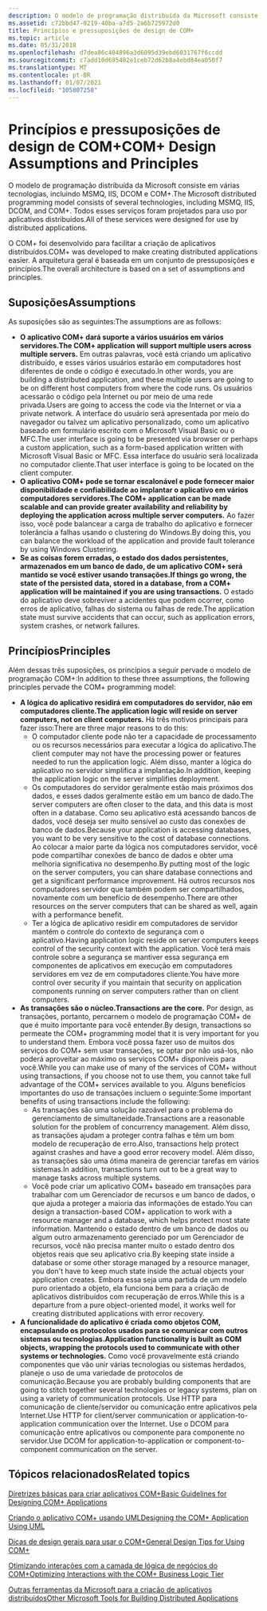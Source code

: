 ```yaml
---
description: O modelo de programação distribuída da Microsoft consiste em várias tecnologias, incluindo MSMQ, IIS, DCOM e COM+. Todos esses serviços foram projetados para uso por aplicativos distribuídos.
ms.assetid: c72bbd47-0219-40ba-a7d5-2a6b725972d0
title: Princípios e pressuposições de design de COM+
ms.topic: article
ms.date: 05/31/2018
ms.openlocfilehash: d7dea86c404896a3d6095d39ebd6031767f6ccdd
ms.sourcegitcommit: c7add10d695482e1ceb72d62b8a4ebd84ea050f7
ms.translationtype: MT
ms.contentlocale: pt-BR
ms.lasthandoff: 01/07/2021
ms.locfileid: "105807258"
---
```

# <a name="com-design-assumptions-and-principles"></a><span data-ttu-id="d92e3-104">Princípios e pressuposições de design de COM+</span><span class="sxs-lookup"><span data-stu-id="d92e3-104">COM+ Design Assumptions and Principles</span></span>

<span data-ttu-id="d92e3-105">O modelo de programação distribuída da Microsoft consiste em várias tecnologias, incluindo MSMQ, IIS, DCOM e COM+.</span><span class="sxs-lookup"><span data-stu-id="d92e3-105">The Microsoft distributed programming model consists of several technologies, including MSMQ, IIS, DCOM, and COM+.</span></span> <span data-ttu-id="d92e3-106">Todos esses serviços foram projetados para uso por aplicativos distribuídos.</span><span class="sxs-lookup"><span data-stu-id="d92e3-106">All of these services were designed for use by distributed applications.</span></span>

<span data-ttu-id="d92e3-107">O COM+ foi desenvolvido para facilitar a criação de aplicativos distribuídos.</span><span class="sxs-lookup"><span data-stu-id="d92e3-107">COM+ was developed to make creating distributed applications easier.</span></span> <span data-ttu-id="d92e3-108">A arquitetura geral é baseada em um conjunto de pressuposições e princípios.</span><span class="sxs-lookup"><span data-stu-id="d92e3-108">The overall architecture is based on a set of assumptions and principles.</span></span>

## <a name="assumptions"></a><span data-ttu-id="d92e3-109">Suposições</span><span class="sxs-lookup"><span data-stu-id="d92e3-109">Assumptions</span></span>

<span data-ttu-id="d92e3-110">As suposições são as seguintes:</span><span class="sxs-lookup"><span data-stu-id="d92e3-110">The assumptions are as follows:</span></span>

-   <span data-ttu-id="d92e3-111">**O aplicativo COM+ dará suporte a vários usuários em vários servidores.**</span><span class="sxs-lookup"><span data-stu-id="d92e3-111">**The COM+ application will support multiple users across multiple servers.**</span></span> <span data-ttu-id="d92e3-112">Em outras palavras, você está criando um aplicativo distribuído, e esses vários usuários estarão em computadores host diferentes de onde o código é executado.</span><span class="sxs-lookup"><span data-stu-id="d92e3-112">In other words, you are building a distributed application, and these multiple users are going to be on different host computers from where the code runs.</span></span> <span data-ttu-id="d92e3-113">Os usuários acessarão o código pela Internet ou por meio de uma rede privada.</span><span class="sxs-lookup"><span data-stu-id="d92e3-113">Users are going to access the code via the Internet or via a private network.</span></span> <span data-ttu-id="d92e3-114">A interface do usuário será apresentada por meio do navegador ou talvez um aplicativo personalizado, como um aplicativo baseado em formulário escrito com o Microsoft Visual Basic ou o MFC.</span><span class="sxs-lookup"><span data-stu-id="d92e3-114">The user interface is going to be presented via browser or perhaps a custom application, such as a form-based application written with Microsoft Visual Basic or MFC.</span></span> <span data-ttu-id="d92e3-115">Essa interface do usuário será localizada no computador cliente.</span><span class="sxs-lookup"><span data-stu-id="d92e3-115">That user interface is going to be located on the client computer.</span></span>
-   <span data-ttu-id="d92e3-116">**O aplicativo COM+ pode se tornar escalonável e pode fornecer maior disponibilidade e confiabilidade ao implantar o aplicativo em vários computadores servidores.**</span><span class="sxs-lookup"><span data-stu-id="d92e3-116">**The COM+ application can be made scalable and can provide greater availability and reliability by deploying the application across multiple server computers.**</span></span> <span data-ttu-id="d92e3-117">Ao fazer isso, você pode balancear a carga de trabalho do aplicativo e fornecer tolerância a falhas usando o clustering do Windows.</span><span class="sxs-lookup"><span data-stu-id="d92e3-117">By doing this, you can balance the workload of the application and provide fault tolerance by using Windows Clustering.</span></span>
-   <span data-ttu-id="d92e3-118">**Se as coisas forem erradas, o estado dos dados persistentes, armazenados em um banco de dado, de um aplicativo COM+ será mantido se você estiver usando transações.**</span><span class="sxs-lookup"><span data-stu-id="d92e3-118">**If things go wrong, the state of the persisted data, stored in a database, from a COM+ application will be maintained if you are using transactions.**</span></span> <span data-ttu-id="d92e3-119">O estado do aplicativo deve sobreviver a acidentes que podem ocorrer, como erros de aplicativo, falhas do sistema ou falhas de rede.</span><span class="sxs-lookup"><span data-stu-id="d92e3-119">The application state must survive accidents that can occur, such as application errors, system crashes, or network failures.</span></span>

## <a name="principles"></a><span data-ttu-id="d92e3-120">Princípios</span><span class="sxs-lookup"><span data-stu-id="d92e3-120">Principles</span></span>

<span data-ttu-id="d92e3-121">Além dessas três suposições, os princípios a seguir pervade o modelo de programação COM+:</span><span class="sxs-lookup"><span data-stu-id="d92e3-121">In addition to these three assumptions, the following principles pervade the COM+ programming model:</span></span>

-   <span data-ttu-id="d92e3-122">**A lógica do aplicativo residirá em computadores do servidor, não em computadores cliente.**</span><span class="sxs-lookup"><span data-stu-id="d92e3-122">**The application logic will reside on server computers, not on client computers.**</span></span> <span data-ttu-id="d92e3-123">Há três motivos principais para fazer isso:</span><span class="sxs-lookup"><span data-stu-id="d92e3-123">There are three major reasons to do this:</span></span>
    -   <span data-ttu-id="d92e3-124">O computador cliente pode não ter a capacidade de processamento ou os recursos necessários para executar a lógica do aplicativo.</span><span class="sxs-lookup"><span data-stu-id="d92e3-124">The client computer may not have the processing power or features needed to run the application logic.</span></span> <span data-ttu-id="d92e3-125">Além disso, manter a lógica do aplicativo no servidor simplifica a implantação.</span><span class="sxs-lookup"><span data-stu-id="d92e3-125">In addition, keeping the application logic on the server simplifies deployment.</span></span>
    -   <span data-ttu-id="d92e3-126">Os computadores do servidor geralmente estão mais próximos dos dados, e esses dados geralmente estão em um banco de dado.</span><span class="sxs-lookup"><span data-stu-id="d92e3-126">The server computers are often closer to the data, and this data is most often in a database.</span></span> <span data-ttu-id="d92e3-127">Como seu aplicativo está acessando bancos de dados, você deseja ser muito sensível ao custo das conexões de banco de dados.</span><span class="sxs-lookup"><span data-stu-id="d92e3-127">Because your application is accessing databases, you want to be very sensitive to the cost of database connections.</span></span> <span data-ttu-id="d92e3-128">Ao colocar a maior parte da lógica nos computadores servidor, você pode compartilhar conexões de banco de dados e obter uma melhoria significativa no desempenho.</span><span class="sxs-lookup"><span data-stu-id="d92e3-128">By putting most of the logic on the server computers, you can share database connections and get a significant performance improvement.</span></span> <span data-ttu-id="d92e3-129">Há outros recursos nos computadores servidor que também podem ser compartilhados, novamente com um benefício de desempenho.</span><span class="sxs-lookup"><span data-stu-id="d92e3-129">There are other resources on the server computers that can be shared as well, again with a performance benefit.</span></span>
    -   <span data-ttu-id="d92e3-130">Ter a lógica de aplicativo residir em computadores de servidor mantém o controle do contexto de segurança com o aplicativo.</span><span class="sxs-lookup"><span data-stu-id="d92e3-130">Having application logic reside on server computers keeps control of the security context with the application.</span></span> <span data-ttu-id="d92e3-131">Você terá mais controle sobre a segurança se mantiver essa segurança em componentes de aplicativos em execução em computadores servidores em vez de em computadores cliente.</span><span class="sxs-lookup"><span data-stu-id="d92e3-131">You have more control over security if you maintain that security on application components running on server computers rather than on client computers.</span></span>
-   <span data-ttu-id="d92e3-132">**As transações são o núcleo.**</span><span class="sxs-lookup"><span data-stu-id="d92e3-132">**Transactions are the core.**</span></span> <span data-ttu-id="d92e3-133">Por design, as transações, portanto, percarnem o modelo de programação COM+ de que é muito importante para você entender.</span><span class="sxs-lookup"><span data-stu-id="d92e3-133">By design, transactions so permeate the COM+ programming model that it is very important for you to understand them.</span></span> <span data-ttu-id="d92e3-134">Embora você possa fazer uso de muitos dos serviços do COM+ sem usar transações, se optar por não usá-los, não poderá aproveitar ao máximo os serviços COM+ disponíveis para você.</span><span class="sxs-lookup"><span data-stu-id="d92e3-134">While you can make use of many of the services of COM+ without using transactions, if you choose not to use them, you cannot take full advantage of the COM+ services available to you.</span></span> <span data-ttu-id="d92e3-135">Alguns benefícios importantes do uso de transações incluem o seguinte:</span><span class="sxs-lookup"><span data-stu-id="d92e3-135">Some important benefits of using transactions include the following:</span></span>
    -   <span data-ttu-id="d92e3-136">As transações são uma solução razoável para o problema do gerenciamento de simultaneidade.</span><span class="sxs-lookup"><span data-stu-id="d92e3-136">Transactions are a reasonable solution for the problem of concurrency management.</span></span> <span data-ttu-id="d92e3-137">Além disso, as transações ajudam a proteger contra falhas e têm um bom modelo de recuperação de erro.</span><span class="sxs-lookup"><span data-stu-id="d92e3-137">Also, transactions help protect against crashes and have a good error recovery model.</span></span> <span data-ttu-id="d92e3-138">Além disso, as transações são uma ótima maneira de gerenciar tarefas em vários sistemas.</span><span class="sxs-lookup"><span data-stu-id="d92e3-138">In addition, transactions turn out to be a great way to manage tasks across multiple systems.</span></span>
    -   <span data-ttu-id="d92e3-139">Você pode criar um aplicativo COM+ baseado em transações para trabalhar com um Gerenciador de recursos e um banco de dados, o que ajuda a proteger a maioria das informações de estado.</span><span class="sxs-lookup"><span data-stu-id="d92e3-139">You can design a transaction-based COM+ application to work with a resource manager and a database, which helps protect most state information.</span></span> <span data-ttu-id="d92e3-140">Mantendo o estado dentro de um banco de dados ou algum outro armazenamento gerenciado por um Gerenciador de recursos, você não precisa manter muito o estado dentro dos objetos reais que seu aplicativo cria.</span><span class="sxs-lookup"><span data-stu-id="d92e3-140">By keeping state inside a database or some other storage managed by a resource manager, you don't have to keep much state inside the actual objects your application creates.</span></span> <span data-ttu-id="d92e3-141">Embora essa seja uma partida de um modelo puro orientado a objeto, ela funciona bem para a criação de aplicativos distribuídos com recuperação de erros.</span><span class="sxs-lookup"><span data-stu-id="d92e3-141">While this is a departure from a pure object-oriented model, it works well for creating distributed applications with error recovery.</span></span>
-   <span data-ttu-id="d92e3-142">**A funcionalidade do aplicativo é criada como objetos COM, encapsulando os protocolos usados para se comunicar com outros sistemas ou tecnologias.**</span><span class="sxs-lookup"><span data-stu-id="d92e3-142">**Application functionality is built as COM objects, wrapping the protocols used to communicate with other systems or technologies.**</span></span> <span data-ttu-id="d92e3-143">Como você provavelmente está criando componentes que vão unir várias tecnologias ou sistemas herdados, planeje o uso de uma variedade de protocolos de comunicação.</span><span class="sxs-lookup"><span data-stu-id="d92e3-143">Because you are probably building components that are going to stitch together several technologies or legacy systems, plan on using a variety of communication protocols.</span></span> <span data-ttu-id="d92e3-144">Use HTTP para comunicação de cliente/servidor ou comunicação entre aplicativos pela Internet.</span><span class="sxs-lookup"><span data-stu-id="d92e3-144">Use HTTP for client/server communication or application-to-application communication over the Internet.</span></span> <span data-ttu-id="d92e3-145">Use o DCOM para comunicação entre aplicativos ou componente para componente no servidor.</span><span class="sxs-lookup"><span data-stu-id="d92e3-145">Use DCOM for application-to-application or component-to-component communication on the server.</span></span>

## <a name="related-topics"></a><span data-ttu-id="d92e3-146">Tópicos relacionados</span><span class="sxs-lookup"><span data-stu-id="d92e3-146">Related topics</span></span>

<dl> <dt>

[<span data-ttu-id="d92e3-147">Diretrizes básicas para criar aplicativos COM+</span><span class="sxs-lookup"><span data-stu-id="d92e3-147">Basic Guidelines for Designing COM+ Applications</span></span>](basic-guidelines-for-designing-com--applications.md)
</dt> <dt>

[<span data-ttu-id="d92e3-148">Criando o aplicativo COM+ usando UML</span><span class="sxs-lookup"><span data-stu-id="d92e3-148">Designing the COM+ Application Using UML</span></span>](designing-the-com--application-using-uml.md)
</dt> <dt>

[<span data-ttu-id="d92e3-149">Dicas de design gerais para usar o COM+</span><span class="sxs-lookup"><span data-stu-id="d92e3-149">General Design Tips for Using COM+</span></span>](general-design-tips-for-using-com-.md)
</dt> <dt>

[<span data-ttu-id="d92e3-150">Otimizando interações com a camada de lógica de negócios do COM+</span><span class="sxs-lookup"><span data-stu-id="d92e3-150">Optimizing Interactions with the COM+ Business Logic Tier</span></span>](optimizing-interactions-with-the-com--business-logic-tier.md)
</dt> <dt>

[<span data-ttu-id="d92e3-151">Outras ferramentas da Microsoft para a criação de aplicativos distribuídos</span><span class="sxs-lookup"><span data-stu-id="d92e3-151">Other Microsoft Tools for Building Distributed Applications</span></span>](other-microsoft-tools-for-building-distributed-applications.md)
</dt> </dl>

 

 



